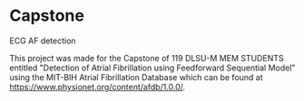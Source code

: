 # Capstone
 ECG AF detection

 This project was made for the Capstone of 119 DLSU-M MEM STUDENTS entitled "Detection of Atrial Fibrillation using Feedforward Sequential Model" using the MIT-BIH Atrial Fibrillation Database which can be found at https://www.physionet.org/content/afdb/1.0.0/.
